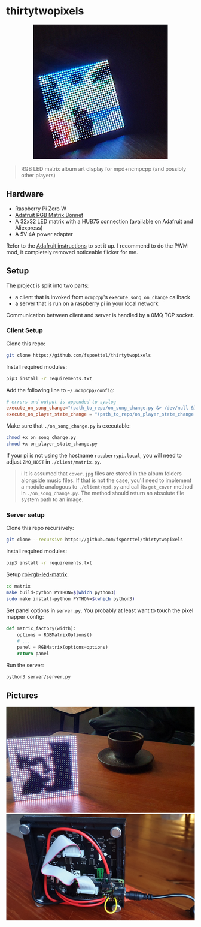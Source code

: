 # thirtytwopixels

<div align="center">
    <img height="360" src="./assets/build_dark.jpg" alt="Finished build in a dark room" />
</div>

> RGB LED matrix album art display for mpd+ncmpcpp (and possibly other players)


## Hardware

- Raspberry Pi Zero W
- [Adafruit RGB Matrix Bonnet](https://www.adafruit.com/product/3211)
- A 32x32 LED matrix with a HUB75 connection (available on Adafruit and Aliexpress)
- A 5V 4A power adapter

Refer to the [Adafruit instructions](https://learn.adafruit.com/adafruit-rgb-matrix-bonnet-for-raspberry-pi/) to set it up.
I recommend to do the PWM mod, it completely removed noticeable flicker for me.

## Setup

The project is split into two parts:

- a client that is invoked from `ncmpcpp`'s `execute_song_on_change` callback
- a server that is run on a raspberry pi in your local network

Communication between client and server is handled by a 0MQ TCP socket.

### Client Setup

Clone this repo:

``` sh
git clone https://github.com/fspoettel/thirtytwopixels
```

Install required modules:

```sh
pip3 install -r requirements.txt
```

Add the following line to `~/.ncmpcpp/config`:

```conf
# errors and output is appended to syslog
execute_on_song_change="(path_to_repo/on_song_change.py &> /dev/null &)"
execute_on_player_state_change = "(path_to_repo/on_player_state_change.py &> /dev/null &)"
```

Make sure that `./on_song_change.py` is executable:

```sh
chmod +x on_song_change.py
chmod +x on_player_state_change.py
```

If your pi is not using the hostname `raspberrypi.local`, you will need to adjust `ZMQ_HOST` in `./client/matrix.py`.

> ℹ️ It is assumed that `cover.jpg` files are stored in the album folders alongside music files. If that is not the case, you'll need to implement a module analogous to `./client/mpd.py` and call its `get_cover` method in `./on_song_change.py`. The method should return an absolute file system path to an image.

### Server setup

Clone this repo recursively:

```sh
git clone --recursive https://github.com/fspoettel/thirtytwopixels
```

Install required modules:

```sh
pip3 install -r requirements.txt
```

Setup [rpi-rgb-led-matrix](https://github.com/hzeller/rpi-rgb-led-matrix):

```sh
cd matrix
make build-python PYTHON=$(which python3)
sudo make install-python PYTHON=$(which python3)
```

Set panel options in `server.py`. You probably at least want to touch the pixel mapper config:

```py
def matrix_factory(width):
    options = RGBMatrixOptions()
    # ...
    panel = RGBMatrix(options=options)
    return panel

```

Run the server:

```sh
python3 server/server.py
```

## Pictures

<div align="center">
    <img src="./assets/build_light.jpg" alt="Finished build in a light room" />
</div>

<div align="center">
    <img src="./assets/build_back.jpg" alt="Back of finished build" />
</div>

